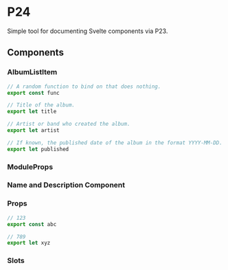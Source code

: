 # P24

Simple tool for documenting Svelte components via P23.

## Components

### AlbumListItem

```js
// A random function to bind on that does nothing.
export const func

// Title of the album.
export let title

// Artist or band who created the album.
export let artist

// If known, the published date of the album in the format YYYY-MM-DD.
export let published
```

### ModuleProps

### Name and Description Component

### Props

```js
// 123
export const abc

// 789
export let xyz
```

### Slots

